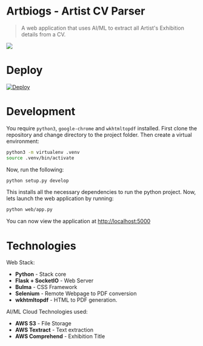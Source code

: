 # Artbiogs - Artist CV Parser

> A web application that uses AI/ML to extract all Artist's Exhibition details from a CV.

![](screenshot.gif)

# Deploy

[![Deploy](https://www.herokucdn.com/deploy/button.svg)](https://heroku.com/deploy)

# Development

You require `python3`, `google-chrome` and `wkhtmltopdf` installed. First clone the repository and change directory to the project folder. Then create a virtual environment:

```bash
python3 -m virtualenv .venv
source .venv/bin/activate
```

Now, run the following:

```bash
python setup.py develop
```

This installs all the necessary dependencies to run the python project. Now, lets launch the web application by running:

```bash
python web/app.py
```

You can now view the application at [http://localhost:5000](localhost:5000)

# Technologies

Web Stack:

- **Python** - Stack core
- **Flask + SocketIO** - Web Server
- **Bulma** - CSS Framework
- **Selenium** - Remote Webpage to PDF conversion
- **wkhtmltopdf** - HTML to PDF generation.

AI/ML Cloud Technologies used:

- **AWS S3** - File Storage
- **AWS Textract** - Text extraction
- **AWS Comprehend** - Exhibition Title
